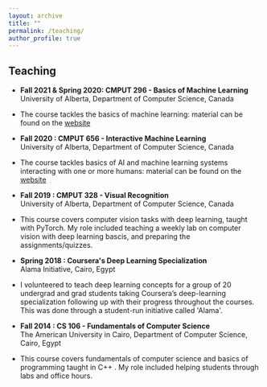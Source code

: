```yaml
---
layout: archive
title: ""
permalink: /teaching/
author_profile: true
---
```


## Teaching
* **Fall 2021 & Spring 2020: CMPUT 296 - Basics of Machine Learning** <br/>
University of Alberta, Department of Computer Science, Canada <br/>
- The course tackles the basics of machine learning: material can be found on the [website](https://marthawhite.github.io/mlbasics/) <br/>

* **Fall 2020 : CMPUT 656 - Interactive Machine Learning** <br/>
University of Alberta, Department of Computer Science, Canada <br/>
- The course tackles basics of AI and machine learning systems interacting with one or more humans: material can be found on the [website](https://sites.google.com/ualberta.ca/cmput656/home) <br/>

* **Fall 2019 : CMPUT 328 - Visual Recognition** <br/>
University of Alberta, Department of Computer Science, Canada <br/>
- This course covers computer vision tasks with deep learning, taught with PyTorch. My role included teaching a weekly lab on computer vision with deep learning bascis, and preparing the assignments/quizzes.

* **Spring 2018 : Coursera's Deep Learning Specialization** <br/>
Alama Initiative, Cairo, Egypt <br/>
- I volunteered to teach deep learning concepts for a group of 20 undergrad and grad students taking Coursera’s deep-learning specialization following up with their progress throughout the courses. This was done through a student-run initiative called 'Alama'.

* **Fall 2014 : CS 106 - Fundamentals of Computer Science** <br/>
The American University in Cairo, Department of Computer Science, Cairo, Egypt <br/>
- This course covers fundamentals of computer science and basics of programming taught in C++ . My role included helping students through labs and office hours.

